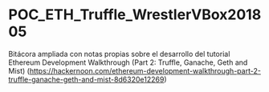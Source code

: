 # POC_ETH_Truffle_WrestlerVBox201805
Bitácora ampliada con notas propias sobre el desarrollo del tutorial Ethereum Development Walkthrough (Part 2: Truffle, Ganache, Geth and Mist) (https://hackernoon.com/ethereum-development-walkthrough-part-2-truffle-ganache-geth-and-mist-8d6320e12269)
